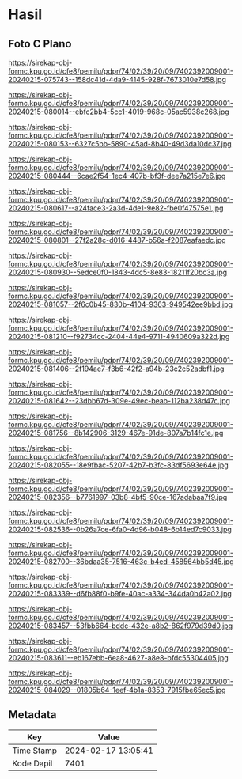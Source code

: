 # Hasil

## Foto C Plano

https://sirekap-obj-formc.kpu.go.id/cfe8/pemilu/pdpr/74/02/39/20/09/7402392009001-20240215-075743--158dc41d-4da9-4145-928f-7673010e7d58.jpg

https://sirekap-obj-formc.kpu.go.id/cfe8/pemilu/pdpr/74/02/39/20/09/7402392009001-20240215-080014--ebfc2bb4-5cc1-4019-968c-05ac5938c268.jpg

https://sirekap-obj-formc.kpu.go.id/cfe8/pemilu/pdpr/74/02/39/20/09/7402392009001-20240215-080153--6327c5bb-5890-45ad-8b40-49d3da10dc37.jpg

https://sirekap-obj-formc.kpu.go.id/cfe8/pemilu/pdpr/74/02/39/20/09/7402392009001-20240215-080444--6cae2f54-1ec4-407b-bf3f-dee7a215e7e6.jpg

https://sirekap-obj-formc.kpu.go.id/cfe8/pemilu/pdpr/74/02/39/20/09/7402392009001-20240215-080617--a24face3-2a3d-4de1-9e82-fbe0f47575e1.jpg

https://sirekap-obj-formc.kpu.go.id/cfe8/pemilu/pdpr/74/02/39/20/09/7402392009001-20240215-080801--27f2a28c-d016-4487-b56a-f2087eafaedc.jpg

https://sirekap-obj-formc.kpu.go.id/cfe8/pemilu/pdpr/74/02/39/20/09/7402392009001-20240215-080930--5edce0f0-1843-4dc5-8e83-18211f20bc3a.jpg

https://sirekap-obj-formc.kpu.go.id/cfe8/pemilu/pdpr/74/02/39/20/09/7402392009001-20240215-081057--2f6c0b45-830b-4104-9363-949542ee9bbd.jpg

https://sirekap-obj-formc.kpu.go.id/cfe8/pemilu/pdpr/74/02/39/20/09/7402392009001-20240215-081210--f92734cc-2404-44e4-9711-4940609a322d.jpg

https://sirekap-obj-formc.kpu.go.id/cfe8/pemilu/pdpr/74/02/39/20/09/7402392009001-20240215-081406--2f194ae7-f3b6-42f2-a94b-23c2c52adbf1.jpg

https://sirekap-obj-formc.kpu.go.id/cfe8/pemilu/pdpr/74/02/39/20/09/7402392009001-20240215-081642--23dbb67d-309e-49ec-beab-112ba238d47c.jpg

https://sirekap-obj-formc.kpu.go.id/cfe8/pemilu/pdpr/74/02/39/20/09/7402392009001-20240215-081756--8b142906-3129-467e-91de-807a7b14fc1e.jpg

https://sirekap-obj-formc.kpu.go.id/cfe8/pemilu/pdpr/74/02/39/20/09/7402392009001-20240215-082055--18e9fbac-5207-42b7-b3fc-83df5693e64e.jpg

https://sirekap-obj-formc.kpu.go.id/cfe8/pemilu/pdpr/74/02/39/20/09/7402392009001-20240215-082356--b7761997-03b8-4bf5-90ce-167adabaa7f9.jpg

https://sirekap-obj-formc.kpu.go.id/cfe8/pemilu/pdpr/74/02/39/20/09/7402392009001-20240215-082536--0b26a7ce-6fa0-4d96-b048-6b14ed7c9033.jpg

https://sirekap-obj-formc.kpu.go.id/cfe8/pemilu/pdpr/74/02/39/20/09/7402392009001-20240215-082700--36bdaa35-7516-463c-b4ed-458564bb5d45.jpg

https://sirekap-obj-formc.kpu.go.id/cfe8/pemilu/pdpr/74/02/39/20/09/7402392009001-20240215-083339--d6fb88f0-b9fe-40ac-a334-344da0b42a02.jpg

https://sirekap-obj-formc.kpu.go.id/cfe8/pemilu/pdpr/74/02/39/20/09/7402392009001-20240215-083457--53fbb664-bddc-432e-a8b2-862f979d39d0.jpg

https://sirekap-obj-formc.kpu.go.id/cfe8/pemilu/pdpr/74/02/39/20/09/7402392009001-20240215-083611--eb167ebb-6ea8-4627-a8e8-bfdc55304405.jpg

https://sirekap-obj-formc.kpu.go.id/cfe8/pemilu/pdpr/74/02/39/20/09/7402392009001-20240215-084029--01805b64-1eef-4b1a-8353-7915fbe65ec5.jpg


## Metadata

| Key        | Value               |
| ---------- | ------------------- |
| Time Stamp | 2024-02-17 13:05:41 |
| Kode Dapil | 7401                |



